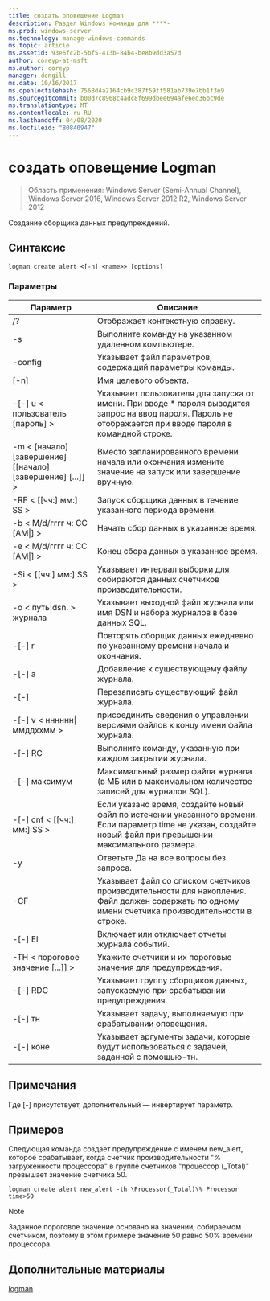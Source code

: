 ```yaml
---
title: создать оповещение Logman
description: Раздел Windows команды для ****-
ms.prod: windows-server
ms.technology: manage-windows-commands
ms.topic: article
ms.assetid: 93e6fc2b-5bf5-413b-84b4-be8b9dd3a57d
author: coreyp-at-msft
ms.author: coreyp
manager: dongill
ms.date: 10/16/2017
ms.openlocfilehash: 7568d4a2164cb9c387f59ff581ab739e7bb1f3e9
ms.sourcegitcommit: b00d7c8968c4adc8f699dbee694afe6ed36bc9de
ms.translationtype: MT
ms.contentlocale: ru-RU
ms.lasthandoff: 04/08/2020
ms.locfileid: "80840947"
---
```

# <a name="logman-create-alert"></a>создать оповещение Logman

>Область применения: Windows Server (Semi-Annual Channel), Windows Server 2016, Windows Server 2012 R2, Windows Server 2012

Создание сборщика данных предупреждений.  

## <a name="syntax"></a>Синтаксис  
```  
logman create alert <[-n] <name>> [options]  
```  
### <a name="parameters"></a>Параметры  

|                 Параметр                  |                                                                               Описание                                                                               |
|--------------------------------------------|-------------------------------------------------------------------------------------------------------------------------------------------------------------------------|
|                     /?                     |                                                                    Отображает контекстную справку.                                                                     |
|             -s <computer name>             |                                                          Выполните команду на указанном удаленном компьютере.                                                          |
|              -config <value>               |                                                         Указывает файл параметров, содержащий параметры команды.                                                         |
|                [-n] <name>                 |                                                                       Имя целевого объекта.                                                                        |
|          -[-] u < пользователь [пароль] >           | Указывает пользователя для запуска от имени. При вводе \* пароля выводится запрос на ввод пароля. Пароль не отображается при вводе пароля в командной строке. |
| -m < [начало] [завершение] [[начало] [завершение] [...]] > |                                                Вместо запланированного времени начала или окончания измените значение на запуск или завершение вручную.                                                 |
|             -RF < [[чч:] мм:] SS >             |                                                        Запуск сборщика данных в течение указанного периода времени.                                                         |
|     -b < M/d/гггг ч: СС [AM&#124;] >      |                                                              Начать сбор данных в указанное время.                                                               |
|     -e < M/d/гггг ч: СС [AM&#124;] >      |                                                               Конец сбора данных в указанное время.                                                                |
|             -Si < [[чч:] мм:] SS >             |                                                 Указывает интервал выборки для собираются данных счетчиков производительности.                                                  |
|           -o < путь&#124;dsn. > журнала           |                                              Указывает выходной файл журнала или имя DSN и набора журналов в базе данных SQL.                                               |
|                   -[-] r                    |                                                  Повторять сборщик данных ежедневно по указанному времени начала и окончания.                                                  |
|                   -[-] a                    |                                                                     Добавление к существующему файлу журнала.                                                                     |
|                   -[-]                   |                                                                     Перезаписать существующий файл журнала.                                                                     |
|        -[-] v < нннннн&#124;ммддххмм >        |                                                   присоединить сведения о управлении версиями файлов к концу имени файла журнала.                                                   |
|               -[-] RC <task>                |                                                         Выполните команду, указанную при каждом закрытии журнала.                                                          |
|              -[-] максимум <value>               |                                                 Максимальный размер файла журнала (в МБ или в максимальном количестве записей для журналов SQL).                                                  |
|           -[-] cnf < [[чч:] мм:] SS >           |     Если указано время, создайте новый файл по истечении указанного времени. Если параметр time не указан, создайте новый файл при превышении максимального размера.     |
|                     -y                     |                                                             Ответьте Да на все вопросы без запроса.                                                              |
|               -CF <filename>               |                       Указывает файл со списком счетчиков производительности для накопления. Файл должен содержать по одному имени счетчика производительности в строке.                        |
|                   -[-] El                   |                                                                Включает или отключает отчеты журнала событий.                                                                 |
|     -TH < пороговое значение [...]] >      |                                                        Укажите счетчики и их пороговые значения для предупреждения.                                                        |
|              -[-] RDC <name>               |                                                     Указывает группу сборщиков данных, запускаемую при срабатывании предупреждения.                                                      |
|               -[-] тн <task>                |                                                             Указывает задачу, выполняемую при срабатывании оповещения.                                                              |
|            -[-] коне <argument>             |                                               Указывает аргументы задачи, которые будут использоваться с задачей, заданной с помощью-тн.                                                |

## <a name="remarks"></a>Примечания  
Где [-] присутствует, дополнительный — инвертирует параметр.  
## <a name="examples"></a><a name=BKMK_examples></a>Примеров  
Следующая команда создает предупреждение с именем new_alert, которое срабатывает, когда счетчик производительности "% загруженности процессора" в группе счетчиков "процессор (_Total)" превышает значение счетчика 50.  
```  
logman create alert new_alert -th \Processor(_Total)\% Processor time>50  
```  
> [!NOTE]
> Заданное пороговое значение основано на значении, собираемом счетчиком, поэтому в этом примере значение 50 равно 50% времени процессора.  
> ## <a name="additional-references"></a>Дополнительные материалы  
> [logman](logman.md)  
